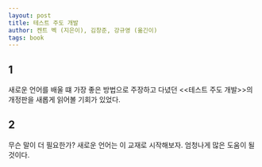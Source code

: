 ```yaml
---
layout: post
title: 테스트 주도 개발
author: 켄트 벡 (지은이), 김창준, 강규영 (옮긴이)
tags: book
---
```


## 1

새로운 언어를 배울 떄 가장 좋은 방법으로 주장하고 다녔던 <<테스트 주도 개발>>의 개정판을 새롭게 읽어볼 기회가 있었다.

## 2

무슨 말이 더 필요한가? 새로운 언어는 이 교재로 시작해보자. 엄청나게 많은 도움이 될 것이다.

